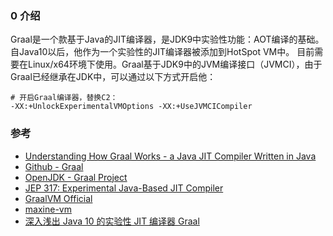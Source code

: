 ### 0 介绍

Graal是一个款基于Java的JIT编译器，是JDK9中实验性功能：AOT编译的基础。自Java10以后，他作为一个实验性的JIT编译器被添加到HotSpot VM中。
目前需要在Linux/x64环境下使用。Graal基于JDK9中的JVM编译接口（JVMCI），由于Graal已经继承在JDK中，可以通过以下方式开启他：

```text
# 开启Graal编译器，替换C2：
-XX:+UnlockExperimentalVMOptions -XX:+UseJVMCICompiler
```




### 参考

* [Understanding How Graal Works - a Java JIT Compiler Written in Java](https://chrisseaton.com/truffleruby/jokerconf17/)
* [Github - Graal](https://github.com/oracle/graal)
* [OpenJDK - Graal Project](http://openjdk.java.net/projects/graal/)
* [JEP 317: Experimental Java-Based JIT Compiler](https://openjdk.java.net/jeps/317)
* [GraalVM Official](https://www.graalvm.org/)
* [maxine-vm](https://community.oracle.com/community/groundbreakers/java/java_hotspot_virtual_machine/maxine-vm)
* [深入浅出 Java 10 的实验性 JIT 编译器 Graal](https://www.infoq.cn/article/java-10-jit-compiler-graal)
